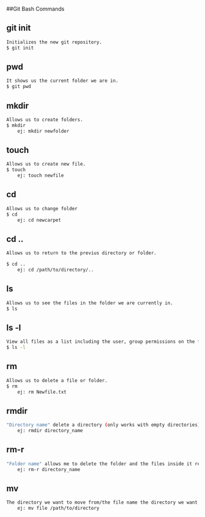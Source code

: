##Git Bash Commands

## git init

```sh
Initializes the new git repository.
$ git init
```

## pwd

```sh
It shows us the current folder we are in.
$ git pwd
```

## mkdir

```sh
Allows us to create folders.
$ mkdir
    ej: mkdir newfolder
```

## touch

```sh
Allows us to create new file.
$ touch
    ej: touch newfile
```

## cd

```sh
Allows us to change folder
$ cd
    ej: cd newcarpet
```

## cd ..

```sh
Allows us to return to the previus directory or folder.

$ cd ..
    ej: cd /path/to/directory/..
```

## ls

```sh
Allows us to see the files in the folder we are currently in.
$ ls
```

## ls -l

```sh
View all files as a list including the user, group permissions on the file, size, date and time of creation.
$ ls -l
```

## rm

```sh
Allows us to delete a file or folder.
$ rm
    ej: rm Newfile.txt
```

## rmdir

```sh
"Directory name" delete a directory (only works with empty directories).
    ej: rmdir directory_name
```

## rm-r

```sh
"Folder name" allows me to delete the folder and the files inside it recursively.
    ej: rm-r directory_name
```

## mv

```sh
The directory we want to move from/the file name the directory we want to move to
    ej: mv file /path/to/directory
```
